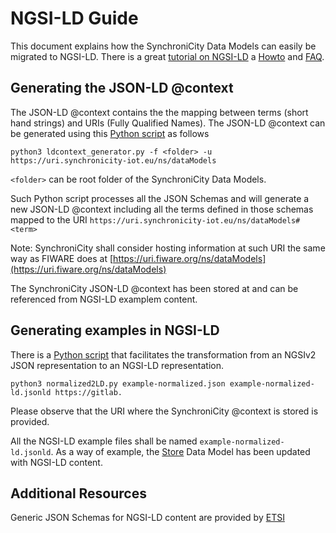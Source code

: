 # NGSI-LD Guide 

This document explains how the SynchroniCity Data Models can easily be migrated
to NGSI-LD. There is a great [tutorial on NGSI-LD]() 
a [Howto]() and [FAQ](). 


## Generating the JSON-LD @context 

The JSON-LD @context contains the the mapping between terms (short hand strings)
and URIs (Fully Qualified Names). The JSON-LD @context can be generated 
using this [Python script]() as follows

```
python3 ldcontext_generator.py -f <folder> -u https://uri.synchronicity-iot.eu/ns/dataModels
```

`<folder>` can be root folder of the SynchroniCity Data Models. 

Such Python script processes all the JSON Schemas and will generate a new 
JSON-LD @context including all the terms defined in those schemas 
mapped to the URI `https://uri.synchronicity-iot.eu/ns/dataModels#<term>`

Note: SynchroniCity shall consider hosting information at such URI the same 
way as FIWARE does at [https://uri.fiware.org/ns/dataModels](https://uri.fiware.org/ns/dataModels) 

The SynchroniCity JSON-LD @context has been stored at []() and can be referenced
from NGSI-LD examplem content. 

## Generating examples in NGSI-LD

There is a [Python script](https://github.com/FIWARE/dataModels/blob/master/tools/normalized2LD.py) 
that facilitates the transformation from an NGSIv2 JSON representation to an NGSI-LD representation. 

```
python3 normalized2LD.py example-normalized.json example-normalized-ld.jsonld https://gitlab.
```

Please observe that the URI where the SynchroniCity @context is stored is provided. 

All the NGSI-LD example files shall be named `example-normalized-ld.jsonld`. As
a way of example, the [Store]() Data Model has been updated with NGSI-LD content. 

## Additional Resources

Generic JSON Schemas for NGSI-LD content are provided by [ETSI]()